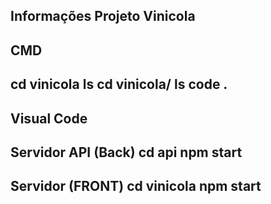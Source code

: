 Informações Projeto Vinicola 
--------------------------------------------------------
CMD 
--------------------------------------------------------
cd vinicola 
ls
cd vinicola/
ls
code .
--------------------------------------------------------
Visual Code
--------------------------------------------------------
Servidor API (Back)
cd api
npm start
--------------------------------------------------------
Servidor (FRONT)
cd vinicola
npm start
--------------------------------------------------------
